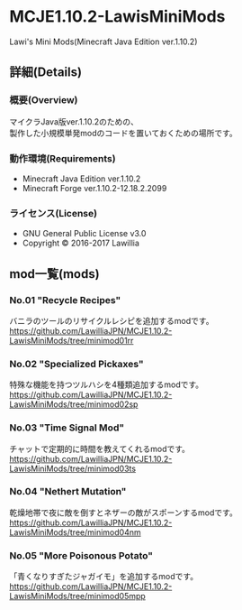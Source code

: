 # MCJE1.10.2-LawisMiniMods  
  
Lawi's Mini Mods(Minecraft Java Edition ver.1.10.2)  
  
## 詳細(Details)  
  
### 概要(Overview)  
マイクラJava版ver.1.10.2のための、  
製作した小規模単発modのコードを置いておくための場所です。  
  
### 動作環境(Requirements)  　
* Minecraft Java Edition ver.1.10.2  
* Minecraft Forge ver.1.10.2-12.18.2.2099  
  
### ライセンス(License)  
* GNU General Public License v3.0  
* Copyright © 2016-2017 Lawillia  
  
## mod一覧(mods)  
  
### No.01 "Recycle Recipes"  
  
バニラのツールのリサイクルレシピを追加するmodです。  
<https://github.com/LawilliaJPN/MCJE1.10.2-LawisMiniMods/tree/minimod01rr>  
  
### No.02 "Specialized Pickaxes"  
  
特殊な機能を持つツルハシを4種類追加するmodです。  
<https://github.com/LawilliaJPN/MCJE1.10.2-LawisMiniMods/tree/minimod02sp>  
  
### No.03 "Time Signal Mod"  
  
チャットで定期的に時間を教えてくれるmodです。  
<https://github.com/LawilliaJPN/MCJE1.10.2-LawisMiniMods/tree/minimod03ts>  
  
### No.04 "Nethert Mutation"  
  
乾燥地帯で夜に敵を倒すとネザーの敵がスポーンするmodです。  
<https://github.com/LawilliaJPN/MCJE1.10.2-LawisMiniMods/tree/minimod04nm>  
  
### No.05 "More Poisonous Potato"  
  
「青くなりすぎたジャガイモ」を追加するmodです。  
<https://github.com/LawilliaJPN/MCJE1.10.2-LawisMiniMods/tree/minimod05mpp>  
  
